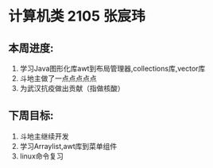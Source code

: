 # 计算机类 2105 张宸玮

## 本周进度:
1. 学习Java图形化库awt到布局管理器,collections库,vector库
2. 斗地主做了一点点点点点
3. 为武汉抗疫做出贡献（指做核酸）

## 下周目标:
1. 斗地主继续开发
2. 学习Arraylist,awt库到菜单组件
3. linux命令复习
